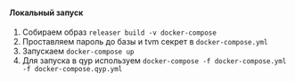 #### Локальный запуск
1. Собираем образ `releaser build -v docker-compose`
2. Проставляем пароль до базы и tvm секрет в `docker-compose.yml`
3. Запускаем `docker-compose up`
4. Для запуска в qyp используем `docker-compose -f docker-compose.yml -f docker-compose.qyp.yml`
